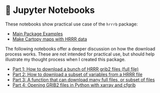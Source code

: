 # 📝 Jupyter Notebooks

These notebooks show practical use case of the `hrrrb` package:

- [Main Package Examples](https://github.com/blaylockbk/HRRR_archive_download/blob/master/notebooks/examples.ipynb)
- [Make Cartopy maps with HRRR data](https://github.com/blaylockbk/HRRR_archive_download/blob/master/notebooks/demo_plot-on-map-with-common-features.ipynb)

The following notebooks offer a deeper discussion on how the download process works. These are not intended for practical use, but should help illustrate my thought process when I created this package.

- [Part 1: How to download a bunch of HRRR grib2 files (full file)](https://github.com/blaylockbk/HRRR_archive_download/blob/master/notebooks/demo_download_hrrr_archive_part1.ipynb)
- [Part 2: How to download a subset of variables from a HRRR file](https://github.com/blaylockbk/HRRR_archive_download/blob/master/notebooks/demo_download_hrrr_archive_part2.ipynb)
- [Part 3: A function that can download many full files, or subset of files](https://github.com/blaylockbk/HRRR_archive_download/blob/master/notebooks/demo_download_hrrr_archive_part3.ipynb)
- [Part 4: Opening GRIB2 files in Python with xarray and cfgrib](https://github.com/blaylockbk/HRRR_archive_download/blob/master/notebooks/demo_download_hrrr_archive_part4.ipynb)
